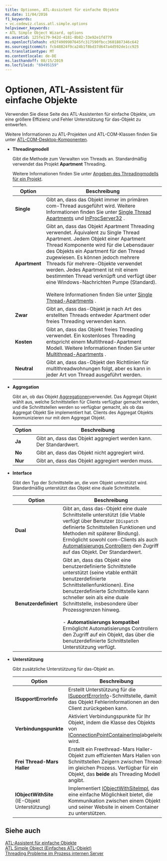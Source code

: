 ```yaml
---
title: Optionen, ATL-Assistent für einfache Objekte
ms.date: 11/04/2016
f1_keywords:
- vc.codewiz.class.atl.simple.options
helpviewer_keywords:
- ATL Simple Object Wizard, options
ms.assetid: 125fe179-942d-4181-8b82-33e92e1fd779
ms.openlocfilehash: e92f4909907645fc317590fbcc3601887346c642
ms.sourcegitcommit: fcb48824f9ca24b1f8bd37d647a4d592de1cc925
ms.translationtype: MT
ms.contentlocale: de-DE
ms.lasthandoff: 08/15/2019
ms.locfileid: "69495159"
---
```

# <a name="options-atl-simple-object-wizard"></a>Optionen, ATL-Assistent für einfache Objekte

Verwenden Sie diese Seite des ATL-Assistenten für einfache Objekte, um eine größere Effizienz und Fehler Unterstützung für das-Objekt zu entwerfen.

Weitere Informationen zu ATL-Projekten und ATL-COM-Klassen finden Sie unter [ATL-COM-Desktop-Komponenten](../../atl/atl-com-desktop-components.md).

- **Threadingmodell**

   Gibt die Methode zum Verwalten von Threads an. Standardmäßig verwendet das Projekt **Apartment** Threading.

   Weitere Informationen finden Sie unter [Angeben des Threadingmodells für ein Projekt](../../atl/specifying-the-threading-model-for-a-project-atl.md).

   |Option|Beschreibung|
   |------------|-----------------|
   |**Single**|Gibt an, dass das Objekt immer im primären com-Thread ausgeführt wird. Weitere Informationen finden Sie unter [Single Thread Apartments](/windows/win32/com/single-threaded-apartments) und [InProcServer32](/windows/win32/com/inprocserver32) .|
   |**Apartment**|Gibt an, dass das Objekt Apartment Threading verwendet. Äquivalent zu Single Thread Apartment. Jedem Objekt einer Apartment Thread Komponente wird für die Lebensdauer des Objekts ein Apartment für den Thread zugewiesen. Es können jedoch mehrere Threads für mehrere-Objekte verwendet werden. Jedes Apartment ist mit einem bestimmten Thread verknüpft und verfügt über eine Windows-Nachrichten Pumpe (Standard).<br /><br /> Weitere Informationen finden Sie unter [Single Thread-Apartments](/windows/win32/com/single-threaded-apartments) .|
   |**Zwar**|Gibt an, dass das-Objekt je nach Art des erstellten Threads entweder Apartment oder freies Threading verwenden kann.|
   |**Kosten**|Gibt an, dass das Objekt freies Threading verwendet. Ein kostenloses Threading entspricht einem Multithread-Apartment Modell. Weitere Informationen finden Sie unter [Multithread-Apartments](/windows/win32/com/multithreaded-apartments) .|
   |**Neutral**|Gibt an, dass das-Objekt den Richtlinien für multithreadwohnungen folgt, aber es kann in jeder Art von Thread ausgeführt werden.|

- **Aggregation**

   Gibt an, ob das Objekt [Aggregationen](/windows/win32/com/aggregation)verwendet. Das Aggregat Objekt wählt aus, welche Schnittstellen für Clients verfügbar gemacht werden, und die Schnittstellen werden so verfügbar gemacht, als ob das Aggregat Objekt Sie implementiert hat. Clients des Aggregat Objekts kommunizieren nur mit dem Aggregat Objekt.

   |Option|Beschreibung|
   |------------|-----------------|
   |**Ja**|Gibt an, dass das Objekt aggregiert werden kann. Der Standardwert.|
   |**No**|Gibt an, dass das Objekt nicht aggregiert wird.|
   |**Nur**|Gibt an, dass das Objekt aggregiert werden muss.|

- **Interface**

   Gibt den Typ der Schnittstelle an, die vom Objekt unterstützt wird. Standardmäßig unterstützt das Objekt eine duale Schnittstelle.

   |Option|Beschreibung|
   |------------|-----------------|
   |**Dual**|Gibt an, dass das-Objekt eine duale Schnittstelle unterstützt (die Vtable verfügt über Benutzer `IDispatch` definierte Schnittstellen Funktionen und Methoden mit späterer Bindung). Ermöglicht sowohl com-Clients als auch [Automatisierungs Controllern](../../mfc/automation-clients.md) den Zugriff auf das Objekt. Der Standardwert.|
   |**Benutzerdefiniert**|Gibt an, dass das Objekt eine benutzerdefinierte Schnittstelle unterstützt (seine vtable enthält benutzerdefinierte Schnittstellenfunktionen). Eine benutzerdefinierte Schnittstelle kann schneller sein als eine duale Schnittstelle, insbesondere über Prozessgrenzen hinweg.<br /><br /> - **Automatisierungs kompatibel** Ermöglicht Automatisierungs Controllern den Zugriff auf ein Objekt, das über die benutzerdefinierte Schnittstellen Unterstützung verfügt.|

- **Unterstützung**

   Gibt zusätzliche Unterstützung für das-Objekt an.

   |Option|Beschreibung|
   |------------|-----------------|
   |**ISupportErrorInfo**|Erstellt Unterstützung für die [ISupportErrorInfo](../../atl/reference/isupporterrorinfoimpl-class.md)-Schnittstelle, damit das Objekt Fehlerinformationen an den Client zurückgeben kann.|
   |**Verbindungspunkte**|Aktiviert Verbindungspunkte für Ihr Objekt, indem die Klasse des Objekts von [IConnectionPointContainerImpl](../../atl/reference/iconnectionpointcontainerimpl-class.md)abgeleitet wird.|
   |**Frei Thread-Mars Haller**|Erstellt ein Freethread-Mars Haller-Objekt zum effizienten Mars Hallen von Schnittstellen Zeigern zwischen Threads im gleichen Prozess. Verfügbar für ein Objekt, das **beide** als Threading Modell angibt.|
   |**IObjectWithSite** (IE-Objekt Unterstützung)|Implementiert [IObjectWithSiteImpl](../../atl/reference/iobjectwithsiteimpl-class.md), das eine einfache Möglichkeit bietet, die Kommunikation zwischen einem Objekt und seiner Website in einem Container zu unterstützen.|

## <a name="see-also"></a>Siehe auch

[ATL-Assistent für einfache Objekte](../../atl/reference/atl-simple-object-wizard.md)<br/>
[ATL Simple Object (Einfaches ATL-Objekt)](../../atl/reference/adding-an-atl-simple-object.md)<br/>
[Threading Probleme im Prozess internen Server](/windows/win32/com/in-process-server-threading-issues)
